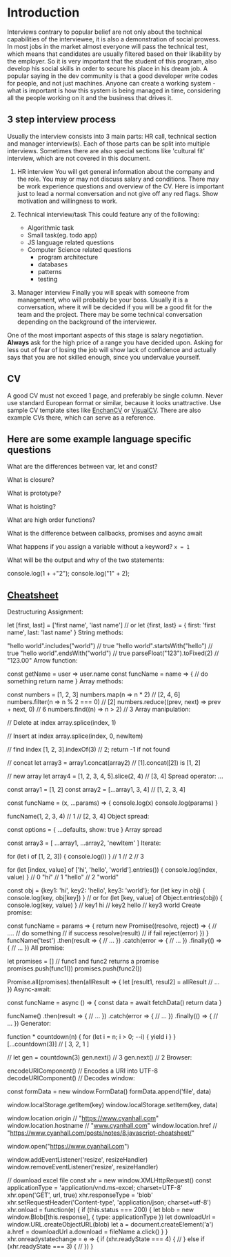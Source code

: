 # Introduction

Interviews contrary to popular belief are not only about the technical capabilities
of the interviewee, it is also a demonstration of social prowess. In most jobs
in the market almost everyone will pass the technical test, which means that
candidates are usually filtered based on their likability by the employer. So it is very
important that the student of this program, also develop his social skills in
order to secure his place in his dream job. A popular saying in the dev
community is that a good developer write codes for people, and not just
machines. Anyone can create a working system - what is important is how this
system is being managed in time, considering all the people working on it and
the business that drives it.

## 3 step interview process
Usually the interview consists into 3 main parts: HR call, technical section and
manager interview(s). Each of those parts can be split into multiple
interviews. Sometimes there are also special sections like 'cultural fit'
interview, which are not covered in this document.

1. HR interview
You will get general information about the company and the role. You may or
may not discuss salary and conditions. There may be work experience
questions and overview of the CV.
Here is important just to lead a normal conversation and not give off any
red flags. Show motivation and willingness to work.

2. Technical interview/task
This could feature any of the following:
   - Algorithmic task
   - Small task(eg. todo app)
   - JS language related questions
   - Computer Science related questions
     * program architecture
     * databases
     * patterns
     * testing

3. Manager interview
Finally you will speak with someone from management, who will probably be your
boss. Usually it is a conversation, where it will be decided if you will be a
good fit for the team and the project. There may be some technical conversation
depending on the background of the interviewer.

One of the most important aspects of this stage is salary
negotiation. **Always** ask for the high price of a range you have decided
upon. Asking for less out of fear of losing the job will show lack of confidence
and actually says that you are not skilled enough, since you undervalue
yourself.

## CV
A good CV must not exceed 1 page, and preferably be single column.
Never use standard European format or similar, because it looks unattractive.
Use sample CV template sites like [EnchanCV][enchancv] or
[VisualCV][visualcv]. There are also example CVs there, which can serve as a
reference.

## Here are some example language specific questions
What are the differences between var, let and const?

What is closure?

What is prototype?

What is hoisting?

What are high order functions?

What is the difference between callbacks, promises and async await

What happens if you assign a variable without a keyword? `x = 1`

What will be the output and why of the two statements:

console.log(1 + +"2");
console.log("1" +  2);

## [Cheatsheet][cheatsheet]

Destructuring Assignment:

let [first, last] = ['first name', 'last name']
// or
let {first, last} = {
  first: 'first name',
  last: 'last name'
}
String methods:

"hello world".includes("world") // true
"hello world".startsWith("hello") // true
"hello world".endsWith("world") // true
parseFloat("123").toFixed(2) // "123.00"
Arrow function:

const getName = user => user.name
const funcName = name => {
  // do something
  return name
}
Array methods:

const numbers = [1, 2, 3]
numbers.map(n => n * 2) // [2, 4, 6]
numbers.filter(n => n % 2 === 0) // [2]
numbers.reduce((prev, next) => prev + next, 0) // 6
numbers.find((n) => n > 2) // 3
Array manipulation:

// Delete at index
array.splice(index, 1)

// Insert at index
array.splice(index, 0, newItem)

// find index
[1, 2, 3].indexOf(3) // 2; return -1 if not found

// concat
let array3 = array1.concat(array2) // [1].concat([2]) is [1, 2]

// new array
let array4 = [1, 2, 3, 4, 5].slice(2, 4) // [3, 4]
Spread operator: ...

const array1 = [1, 2]
const array2 = [...array1, 3, 4] // [1, 2, 3, 4]

const funcName = (x, ...params) => {
  console.log(x)
  console.log(params)
}

funcName(1, 2, 3, 4)
// 1
// [2, 3, 4]
Object spread:

const options = {
  ...defaults,
  show: true
}
Array spread

const array3 = [
  ...array1,
  ...array2,
  'newItem'
]
Iterate:

for (let i of [1, 2, 3]) {
  console.log(i)
}
// 1
// 2
// 3

for (let [index, value] of ['hi', 'hello', 'world'].entries()) {
  console.log(index, value)
}
// 0 "hi"
// 1 "hello"
// 2 "world"

const obj = {key1: 'hi', key2: 'hello', key3: 'world'};
for (let key in obj) {
  console.log(key, obj[key])
}
// or
for (let [key, value] of Object.entries(obj)) {
  console.log(key, value)
}
// key1 hi
// key2 hello
// key3 world
Create promise:

const funcName = params => {
  return new Promise((resolve, reject) => {
    // ....
    // do something
    // if success
    resolve(result)
    // if fail
    reject(error)
  })
}
funcName('test')
  .then(result => {
    // ...
  })
  .catch(error => {
    // ...
  })
  .finally(() => {
    // ...
  })
All promise:

let promises = []
// func1 and func2 returns a promise
promises.push(func1())
promises.push(func2())

Promise.all(promises).then(allResult => {
  let [result1, resul2] = allResult
  // ...
})
Async-await:

const funcName = async () => {
  const data = await fetchData()
  return data
}

funcName()
  .then(result => {
    // ...
  })
  .catch(error => {
    // ...
  })
  .finally(() => {
    // ...
  })
Generator:

function * countdown(n) {
  for (let i = n; i > 0; --i) {
    yield i
  }
}
[...countdown(3)] // [ 3, 2, 1 ]

//
let gen = countdown(3)
gen.next() // 3
gen.next() // 2
Browser:

encodeURIComponent() // Encodes a URI into UTF-8
decodeURIComponent() // Decodes
window:

const formData = new window.FormData()
formData.append('file', data)

window.localStorage.getItem(key)
window.localStorage.setItem(key, data)

window.location.origin // "https://www.cyanhall.com"
window.location.hostname // "www.cyanhall.com"
window.location.href // "https://www.cyanhall.com/posts/notes/8.javascript-cheatsheet/"

window.open("https://www.cyanhall.com")

window.addEventListener('resize', resizeHandler)
window.removeEventListener('resize', resizeHandler)

// download excel file
const xhr = new window.XMLHttpRequest()
const applicationType = 'application/vnd.ms-excel; charset=UTF-8'
xhr.open('GET', url, true)
xhr.responseType = 'blob'
xhr.setRequestHeader('Content-type', 'application/json; charset=utf-8')
xhr.onload = function(e) {
  if (this.status === 200) {
    let blob = new window.Blob([this.response], { type: applicationType })
    let downloadUrl = window.URL.createObjectURL(blob)
    let a = document.createElement('a')
    a.href = downloadUrl
    a.download = fileName
    a.click()
  }
}
xhr.onreadystatechange = e => {
  if (xhr.readyState === 4) {
    //
  } else if (xhr.readyState === 3) {
    //
  })
}

[enchancv]: https://enhancv.com/
[visualcv]: https://www.visualcv.com/
[cheatsheet]: https://www.cyanhall.com/posts/notes/8.javascript-cheatsheet/
